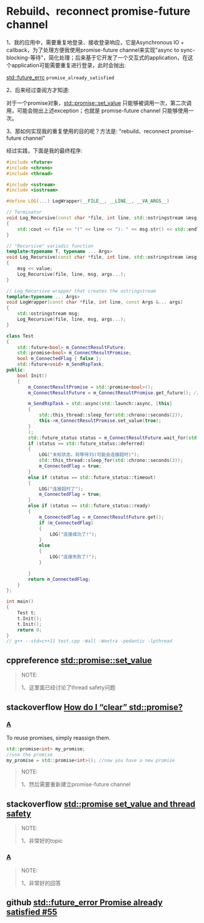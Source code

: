 # Rebuild、reconnect promise-future channel

1、我的应用中，需要重复地登录、接收登录响应，它是Asynchronous IO + callback，为了处理方便我使用promise-future channel来实现"async to sync-blocking-等待"，简化处理；后来基于它开发了一个交互式的application，在这个application可能需要重复进行登录，此时会抛出:

[std::future_errc](https://en.cppreference.com/w/cpp/thread/future_errc) `promise_already_satisfied`

2、后来经过查阅方才知道: 

对于一个promise对象，[std::promise<R>::set_value](https://en.cppreference.com/w/cpp/thread/promise/set_value)  只能够被调用一次，第二次调用，可能会抛出上述exception；也就是 promise-future channel 只能够使用一次。

3、那如何实现我的重复使用的目的呢？方法是: "rebuild、reconnect promise-future channel"

经过实践，下面是我的最终程序:

```C++
#include <future>
#include <chrono>
#include <thread>

#include <sstream>
#include <iostream>

#define LOG(...) LogWrapper(__FILE__, __LINE__, __VA_ARGS__)

// Terminator
void Log_Recursive(const char *file, int line, std::ostringstream &msg)
{
	std::cout << file << "(" << line << "): " << msg.str() << std::endl;
}

// "Recursive" variadic function
template<typename T, typename ... Args>
void Log_Recursive(const char *file, int line, std::ostringstream &msg, T value, const Args &... args)
{
	msg << value;
	Log_Recursive(file, line, msg, args...);
}

// Log_Recursive wrapper that creates the ostringstream
template<typename ... Args>
void LogWrapper(const char *file, int line, const Args &... args)
{
	std::ostringstream msg;
	Log_Recursive(file, line, msg, args...);
}

class Test
{
	std::future<bool> m_ConnectResultFuture;
	std::promise<bool> m_ConnectResultPromise;
	bool m_ConnectedFlag { false };
	std::future<void> m_SendRspTask;
public:
	bool Init()
	{
		m_ConnectResultPromise = std::promise<bool>();
		m_ConnectResultFuture = m_ConnectResultPromise.get_future(); // 建立future-promise channel

		m_SendRspTask = std::async(std::launch::async, [this]
		{
			std::this_thread::sleep_for(std::chrono::seconds(2));
			this->m_ConnectResultPromise.set_value(true);
		}
		);
		std::future_status status = m_ConnectResultFuture.wait_for(std::chrono::seconds(3));
		if (status == std::future_status::deferred)
		{
			LOG("未知状态，将等待3S(可能会连接超时)");
			std::this_thread::sleep_for(std::chrono::seconds(3));
			m_ConnectedFlag = true;
		}
		else if (status == std::future_status::timeout)
		{
			LOG("连接超时了");
			m_ConnectedFlag = true;
		}
		else if (status == std::future_status::ready)
		{
			m_ConnectedFlag = m_ConnectResultFuture.get();
			if (m_ConnectedFlag)
			{
				LOG("连接成功了!");
			}
			else
			{
				LOG("连接失败了!");
			}

		}
		return m_ConnectedFlag;
	}
};

int main()
{
	Test t;
	t.Init();
	t.Init();
	return 0;
}
// g++ --std=c++11 test.cpp -Wall -Wextra -pedantic -lpthread


```



## cppreference [std::promise<R>::set_value](https://en.cppreference.com/w/cpp/thread/promise/set_value)

> NOTE: 
>
> 1、这里面已经讨论了thread safety问题



## stackoverflow [How do I “clear” std::promise?](https://stackoverflow.com/questions/35173835/how-do-i-clear-stdpromise)



### [A](https://stackoverflow.com/a/43103035)

To reuse promises, simply reassign them.

```cpp
std::promise<int> my_promise;
//use the promise
my_promise = std::promise<int>(); //now you have a new promise
```

> NOTE: 
>
> 1、然后需要重新建立promise-future channel





## stackoverflow [std::promise set_value and thread safety](https://stackoverflow.com/questions/45626919/stdpromise-set-value-and-thread-safety)

> NOTE: 
>
> 1、非常好的topic

### [A](https://stackoverflow.com/a/45653110)

> NOTE: 
>
> 1、非常好的回答



## github [std::future_error Promise already satisfied #55](https://github.com/alexa/avs-device-sdk/issues/55)